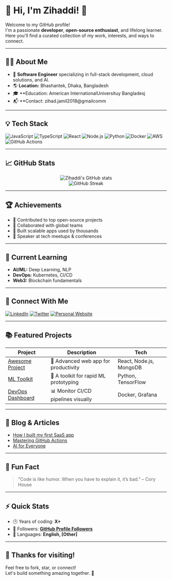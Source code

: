 # 👋 Hi, I'm Zihaddi! 🚀

Welcome to my GitHub profile!  
I'm a passionate **developer**, **open-source enthusiast**, and lifelong learner.  
Here you'll find a curated collection of my work, interests, and ways to connect.

---

## 🧑‍💻 About Me

- 💼 **Software Engineer** specializing in full-stack development, cloud solutions, and AI.
- 🌎 **Location:** Bhashantek, Dhaka, Bangladesh
- 🎓 **Education: American InternationalUniversituy Bangladesj
- 📬 **Contact: zihad.jamil2018@gmailcomm

---

## 💡 Tech Stack

![JavaScript](https://img.shields.io/badge/JavaScript-F7DF1E?style=flat&logo=javascript&logoColor=black)
![TypeScript](https://img.shields.io/badge/TypeScript-3178C6?style=flat&logo=typescript&logoColor=white)
![React](https://img.shields.io/badge/React-61DAFB?style=flat&logo=react&logoColor=black)
![Node.js](https://img.shields.io/badge/Node.js-339933?style=flat&logo=nodedotjs&logoColor=white)
![Python](https://img.shields.io/badge/Python-3776AB?style=flat&logo=python&logoColor=white)
![Docker](https://img.shields.io/badge/Docker-2496ED?style=flat&logo=docker&logoColor=white)
![AWS](https://img.shields.io/badge/AWS-232F3E?style=flat&logo=amazonaws&logoColor=white)
![GitHub Actions](https://img.shields.io/badge/GitHub%20Actions-2088FF?style=flat&logo=githubactions&logoColor=white)

---

## 📈 GitHub Stats

<p align="center">
  <img src="https://github-readme-stats.vercel.app/api?username=zihaddi&show_icons=true&theme=github_dark" alt="Zihaddi's GitHub stats" />
  <br>
  <img src="https://github-readme-streak-stats.herokuapp.com/?user=zihaddi&theme=github-dark-blue" alt="GitHub Streak" />
</p>

---

## 🏆 Achievements

- 🥇 Contributed to top open-source projects
- 🤝 Collaborated with global teams
- 🚀 Built scalable apps used by thousands
- 🎉 Speaker at tech meetups & conferences

---

## 🌱 Current Learning

- **AI/ML:** Deep Learning, NLP
- **DevOps:** Kubernetes, CI/CD
- **Web3:** Blockchain fundamentals

---

## 🔗 Connect With Me

[![LinkedIn](https://img.shields.io/badge/LinkedIn-0A66C2?style=flat&logo=linkedin&logoColor=white)](https://www.linkedin.com/in/zihaddi)
[![Twitter](https://img.shields.io/badge/Twitter-1DA1F2?style=flat&logo=twitter&logoColor=white)](https://twitter.com/zihaddi)
[![Personal Website](https://img.shields.io/badge/Portfolio-24292E?style=flat&logo=github&logoColor=white)](https://yourwebsite.com)

---

## 📚 Featured Projects

| Project | Description | Tech |
| ------- | ----------- | ---- |
| [Awesome Project](https://github.com/zihaddi/awesome-project) | 🚀 Advanced web app for productivity | React, Node.js, MongoDB |
| [ML Toolkit](https://github.com/zihaddi/ml-toolkit) | 🤖 A toolkit for rapid ML prototyping | Python, TensorFlow |
| [DevOps Dashboard](https://github.com/zihaddi/devops-dashboard) | 📊 Monitor CI/CD pipelines visually | Docker, Grafana |

---

## 📝 Blog & Articles

- [How I built my first SaaS app](https://yourblog.com/saas-app)
- [Mastering GitHub Actions](https://yourblog.com/github-actions)
- [AI for Everyone](https://yourblog.com/ai-for-everyone)

---

## 🎨 Fun Fact

> "Code is like humor. When you have to explain it, it’s bad." – Cory House

---

## ⚡ Quick Stats

- 🕒 Years of coding: **X+**
- 🌟 Followers: **[GitHub Profile Followers](https://github.com/zihaddi?tab=followers)**
- 🚩 Languages: **English, [Other]**

---

## 🖤 Thanks for visiting!

Feel free to fork, star, or connect!  
Let's build something amazing together. 🌟
